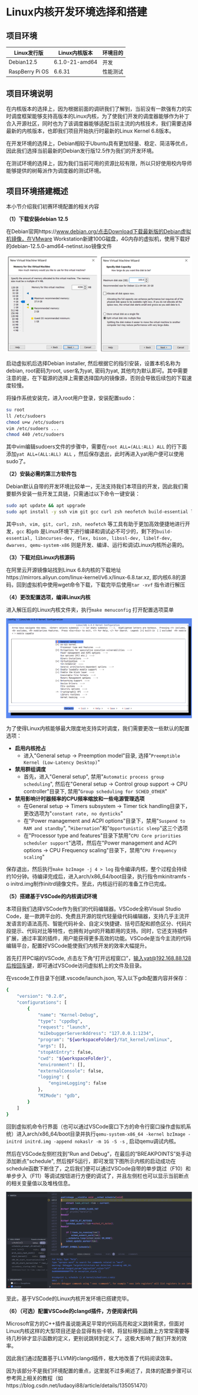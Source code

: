 # Linux内核开发环境选择和搭建

## 项目环境

| **Linux发行版** | **Linux内核版本** | **环境目的** |
| - | - | - |
| Debian12.5 | 6.1.0-21-amd64 | 开发 |
| RaspBerry Pi OS | 6.6.31 | 性能测试 |


## 项目环境说明

在内核版本的选择上，因为根据前面的调研我们了解到，当前没有一款强有力的实时调度框架能够支持高版本的Linux内核，为了使我们开发的调度器能够作为补丁合入开源社区，同时也为了该调度器能够适配当前主流的内核技术，我们需要选择最新的内核版本，也即我们项目开始执行时最新的Linux Kernel 6.8版本。

在开发环境的选择上，Debian相较于Ubuntu具有更加轻量、稳定、简洁等优点，因此我们选择当前最新的Debian发行版12.5作为我们的开发环境。

在测试环境的选择上，因为我们当前可用的资源比较有限，所以只好使用校内导师能够提供的树莓派作为调度器的测试环境。


## 项目环境搭建概述

本小节介绍我们初赛环境配置的相关内容

**（1）下载安装debian 12.5**

在Debian官网https://www.debian.org/点击Download下载最新版的Debian虚拟机镜像，在VMware Workstation新建100G磁盘，4G内存的虚拟机，使用下载好的debian-12.5.0-amd64-netinst.iso镜像文件

![虚拟机容量与内存配置](../images/9.png)

启动虚拟机后选择Debian installer, 然后根据它的指引安装，设置本机名称为debian, root密码为root, user名为yat, 密码为yat, 其他均为默认即可。其中需要注意的是，在下载源的选择上需要选择国内的镜像源，否则会导致后续包的下载速度较慢。

将操作系统安装完，进入root用户登录，安装配置sudo：
```sh
su root
ll /etc/sudoers
chmod u+w /etc/sudoers
vim /etc/sudoers ...
chmod 440 /etc/sudoers
```

其中vim编辑sudoers文件的步骤中，需要在`root ALL=(ALL:ALL) ALL` 的行下面添加`yat ALL=(ALL:ALL) ALL` ，然后保存退出，此时再进入yat用户便可以使用sudo了。

**（2）安装必需的第三方软件包**

Debian默认自带的开发环境比较单一，无法支持我们本项目的开发，因此我们需要额外安装一些开发工具链，只需通过以下命令一键安装：
```sh
sudo apt update && apt upgrade
sudo apt install -y ssh vim git gcc curl zsh neofetch build-essential libncurses-dev flex bison libssl-dev libelf-dev dwarves qemu-system-x86 gdb
```

其中`ssh, vim, git, curl, zsh, neofetch` 等工具有助于更加高效便捷地进行开发，`gcc` 和`gdb` 是Linux环境下进行编译和调试必不可少的，剩下的`build-essential, libncurses-dev, flex, bison, libssl-dev, libelf-dev, dwarves, qemu-system-x86` 则是开发、编译、运行和调试Linux内核所必需的。

**（3）下载对应Linux内核源码**

在阿里云开源镜像站找到Linux 6.8内核的下载地址https://mirrors.aliyun.com/linux-kernel/v6.x/linux-6.8.tar.xz, 即内核6.8的源码，回到虚拟机中使用wget命令下载，下载完毕后使用`tar -xvf` 指令进行解压

**（4）更改配置选项，编译Linux内核**

进入解压后的Linux内核文件夹，执行`make menuconfig` 打开配置选项菜单

![内核配置选项菜单](../images/14.png)

为了使得Linux内核能够最大限度地支持实时调度，我们需要更改一些默认的配置选项：
- **启用内核抢占**
  - 进入"General setup -> Preemption model"目录, 选择"`Preemptible Kernel (Low-Latency Desktop)`"
- **禁用群组调度**
  - 首先，进入"General setup", 禁用"`Automatic process group scheduling`", 然后在"General setup -> Control group support -> CPU controller"目录下, 禁用"`Group scheduling for SCHED_OTHER`"
- **禁用影响计时器频率的CPU频率缩放和一些电源管理选项**
  - 在General setup -> Timers subsystem -> Timer tick handling目录下，更改选项为"`constant rate, no dynticks`"
  - 在"Power management and ACPI options"目录下，禁用"`Suspend to RAM and standby`", "`Hibernation`"和"`Opportunistic sleep`"这三个选项
  - 在"Processor type and features"目录下禁用"`CPU Core priorities scheduler support`"选项，然后在"Power management and ACPI options -> CPU Frequency scaling"目录下，禁用"`CPU Frequency scaling`"

保存退出，然后执行`make bzImage -j 4 > log` 指令编译内核，整个过程会持续约10分钟。待编译完成后，进入arch/x86_64/boot目录，执行指令mkinitramfs -o initrd.img制作initrd镜像文件。至此，内核运行前的准备工作已完成。

**（5）搭建基于VSCode的内核调试环境**

本项目我们选择VSCode作为我们的代码编辑器。VSCode全称Visual Studio Code，是一款跨平台的、免费且开源的现代轻量级代码编辑器，支持几乎主流开发语言的语法高亮、智能代码补全、自定义快捷键、括号匹配和颜色区分、代码片段提示、代码对比等特性，也拥有对git的开箱即用的支持。同时，它还支持插件扩展，通过丰富的插件，用户能获得更多高效的功能。VSCode是当今主流的代码编辑平台，配置好VSCode能使我们内核开发的效率大幅提升。

首先打开PC端的VSCode, 点击左下角“打开远程窗口”，输入yat@192.168.88.128后按回车键，即可通过VSCode访问虚拟机上的文件及目录。

在vscode工作目录下创建.vscode/launch.json, 写入以下gdb配置内容并保存：
```sh
{
    "version": "0.2.0",
    "configurations": [
        {
            "name": "Kernel-Debug",
            "type": "cppdbg",
            "request": "launch",
            "miDebuggerServerAddress": "127.0.0.1:1234",
            "program": "${workspaceFolder}/Yat_kernel/vmlinux",
            "args": [],
            "stopAtEntry": false,
            "cwd": "${workspaceFolder}",
            "environment": [],
            "externalConsole": false,
            "logging": {
                "engineLogging": false
            },
            "MIMode": "gdb",
        }
    ]
}
```

回到虚拟机命令行界面（也可以通过VSCode窗口下方的命令行窗口操作虚拟机系统）进入arch/x86_64/boot目录并执行`qemu-system-x86_64 -kernel bzImage -initrd initrd.img -append nokaslr -m 1G -S -s` , 启动qemu调试内核。

然后在VSCode左侧栏找到“Run and Debug”，在最后的“BREAKPOINTS”处手动添加断点"schedule", 然后按F5运行，即可发现下图所示内核的启动成功在schedule函数下断住了，之后我们便可以通过VSCode自带的单步跳过（F10）和单步步入（F11）等调试按钮进行方便的调试了，并且左侧栏也可以显示当前断点的相关变量值以及堆栈信息。

![使用VSCode打断点并调试](../images/15.png)

至此，基于VSCode的Linux内核开发环境已搭建完毕。

**（6）（可选）配置VSCode的clangd插件，方便阅读代码**

Microsoft官方的C++插件虽说能满足平常的代码高亮和定义跳转需求，但面对Linux内核这样的大型项目还是会显得有些卡顿，将鼠标移到函数上方常常需要等待几秒钟才显示函数的定义，更别说跳转到定义了。这极大影响了我们开发的效率。

因此我们通过配置基于LLVM的clangd插件，极大地改善了代码阅读效率。

因为该部分不是我们环境配置的重点，这里就不过多阐述了，具体的配置步骤可以参考网上相关的教程（如https://blog.csdn.net/ludaoyi88/article/details/135051470）
